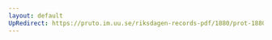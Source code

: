 ```yaml
---
layout: default
UpRedirect: https://pruto.im.uu.se/riksdagen-records-pdf/1880/prot-1880--ak--057/prot-1880--ak--057_036.pdf
---
```

